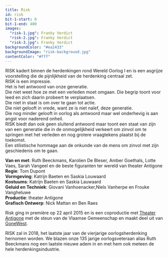 ```yaml
---
title: Risk
id: risk
bit-1-start: 0
bit-1-end: 400
images:
  "risk-1.jpg": Franky Verdict
  "risk-2.jpg": Franky Verdict
  "risk-3.jpg": Franky Verdict
backgroundColor: "#ea2433"
backgroundImage: "risk-background.jpg"
contentColor: "#fff"
---
```

<style>
  #background-bit-1 {
    width: 100%;
    height: 993px;
    position: absolute;
    top: 0;
    background: url({{ site.baseurl }}/img/risk-bit-1.gif) no-repeat top right;
  }

</style>
RISK kadert binnen de herdenkingen rond Wereld Oorlog I en is een asgrijze voorstelling die de pijnlijkheid van de herdenking centraal zet. <br>
RISK is een impressie.<br>
Het is het antwoord van onze generatie.<br>
Die niet weet hoe ze met een verleden moet omgaan. Die begrip toont voor leed en zich daarin probeert te verplaatsen.<br>
Die niet in staat is om over te gaan tot actie.<br>
Die niet gelooft in vrede, want ze is niet naïef, deze generatie.<br>
Die nog minder gelooft in oorlog als antwoord maar wel onderhevig is aan angst voor naderend onheil.<br>
RISK biedt dan ook geen sluitend antwoord maar toont een staat van zijn van een generatie die in de onmogelijkheid verkeert om zinvol om te springen met het verleden en nog grotere vraagtekens plaatst bij de toekomst.<br>
Een stilistische hommage aan de onkunde van de mens om zinvol met zijn geschiedenis om te gaan.<br>

**Van en met**: Ruth Beeckmans, Karolien De Bleser, Amber Goethals, Lotte Vaes, Sarah Vangeel en de beste figuranten ter wereld van theater Antigone<br>
**Regie**: Tom Dupont<br>
**Vormgeving**: Katrijn Baeten en Saskia Louwaard<br>
**Kostuums**: Katrijn Baeten en Saskia Lauwaard<br>
**Geluid en Techniek**: Giovani Vanhoenacker,Niels Vanherpe en Frouke Vangheluwe <br>
**Productie**: theater Antigone <br>
**Grafisch Ontwerp**: Nick Mattan en Ben Raes


Risk ging in première op 22 april 2015 en is een coproductie met <a href="http://www.antigone.be/">Theater Antigone</a> met de steun van de Vlaamse Gemeenschap en maakt deel uit van <a href="http://www.gonewest.be/">GoneWest</a>.

RISK zal in 2018,  het laatste jaar van de vierjarige oorlogsherdenking hernomen worden. We  blazen onze 135 jarige oorlogsveteraan alias Ruth Beeckmans nog een laatste nieuwe adem in en met hem ook meteen de hele herdenkingsindustrie.

